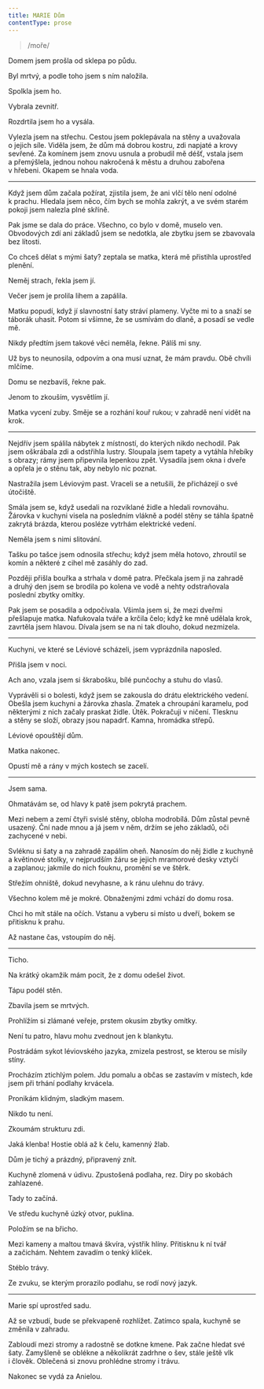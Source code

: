 ```yaml
---
title: MARIE Dům
contentType: prose
---
```


<section>

> /moře/

Domem jsem prošla od sklepa po půdu.

Byl mrtvý, a podle toho jsem s ním naložila.

Spolkla jsem ho.

Vybrala zevnitř.

Rozdrtila jsem ho a vysála.

</section>

<section>

Vylezla jsem na střechu. Cestou jsem poklepávala na stěny a uvažovala o jejich síle. Viděla jsem, že dům má dobrou kostru, zdi napjaté a krovy sevřené. Za komínem jsem znovu usnula a probudil mě déšť, vstala jsem a přemýšlela, jednou nohou nakročená k městu a druhou zabořena v hřebeni. Okapem se hnala voda.

* * *

Když jsem dům začala požírat, zjistila jsem, že ani vlčí tělo není odolné k prachu. Hledala jsem něco, čím bych se mohla zakrýt, a ve svém starém pokoji jsem nalezla plné skříně.

Pak jsme se dala do práce. Všechno, co bylo v domě, muselo ven. Obvodových zdí ani základů jsem se nedotkla, ale zbytku jsem se zbavovala bez lítosti.

Co chceš dělat s mými šaty? zeptala se matka, která mě přistihla uprostřed plenění.

Neměj strach, řekla jsem jí.

</section>

<section>

Večer jsem je prolila lihem a zapálila.

</section>

<section>

Matku popudí, když jí slavnostní šaty stráví plameny. Vyčte mi to a snaží se táborák uhasit. Potom si všimne, že se usmívám do dlaně, a posadí se vedle mě.

Nikdy předtím jsem takové věci neměla, řekne. Pálíš mi sny.

Už bys to neunosila, odpovím a ona musí uznat, že mám pravdu. Obě chvíli mlčíme.

Domu se nezbavíš, řekne pak.

Jenom to zkouším, vysvětlím jí.

Matka vycení zuby. Směje se a rozhání kouř rukou; v zahradě není vidět na krok.

* * *

Nejdřív jsem spálila nábytek z místností, do kterých nikdo nechodil. Pak jsem oškrábala zdi a odstřihla lustry. Sloupala jsem tapety a vytáhla hřebíky s obrazy; rámy jsem připevnila lepenkou zpět. Vysadila jsem okna i dveře a opřela je o stěnu tak, aby nebylo nic poznat.

Nastražila jsem Léviovým past. Vraceli se a netušili, že přicházejí o své útočiště.

Smála jsem se, když usedali na rozviklané židle a hledali rovnováhu. Žárovka v kuchyni visela na posledním vlákně a podél stěny se táhla špatně zakrytá brázda, kterou posléze vytrhám elektrické vedení.

</section>

<section>

Neměla jsem s nimi slitování.

</section>

<section>

Tašku po tašce jsem odnosila střechu; když jsem měla hotovo, zhroutil se komín a některé z cihel mě zasáhly do zad.

Později přišla bouřka a strhala v domě patra. Přečkala jsem ji na zahradě a druhý den jsem se brodila po kolena ve vodě a nehty odstraňovala poslední zbytky omítky.

</section>

<section>

Pak jsem se posadila a odpočívala. Všimla jsem si, že mezi dveřmi přešlapuje matka. Nafukovala tváře a krčila čelo; když ke mně udělala krok, zavrtěla jsem hlavou. Dívala jsem se na ni tak dlouho, dokud nezmizela.

* * *

Kuchyni, ve které se Léviové scházeli, jsem vyprázdnila naposled.

Přišla jsem v noci.

Ach ano, vzala jsem si škrabošku, bílé punčochy a stuhu do vlasů.

Vyprávěli si o bolesti, když jsem se zakousla do drátu elektrického vedení. Obešla jsem kuchyni a žárovka zhasla. Zmatek a chroupání karamelu, pod některými z nich začaly praskat židle. Útěk. Pokračuji v ničení. Tlesknu a stěny se složí, obrazy jsou napadrť. Kamna, hromádka střepů.

</section>

<section>

Léviové opouštějí dům.

</section>

<section>

Matka nakonec.

Opustí mě a rány v mých kostech se zacelí.

* * *

Jsem sama.

Ohmatávám se, od hlavy k patě jsem pokrytá prachem.

Mezi nebem a zemí čtyři svislé stěny, obloha modrobílá. Dům zůstal pevně usazený. Ční nade mnou a já jsem v něm, držím se jeho základů, oči zachycené v nebi.

Svléknu si šaty a na zahradě zapálím oheň. Nanosím do něj židle z kuchyně a květinové stolky, v nejprudším žáru se jejich mramorové desky vztyčí a zaplanou; jakmile do nich fouknu, promění se ve štěrk.

Střežím ohniště, dokud nevyhasne, a k ránu ulehnu do trávy.

Všechno kolem mě je mokré. Obnaženými zdmi vchází do domu rosa.

Chci ho mít stále na očích. Vstanu a vyberu si místo u dveří, bokem se přitisknu k prahu.

Až nastane čas, vstoupím do něj.

* * *

Ticho.

Na krátký okamžik mám pocit, že z domu odešel život.

Tápu podél stěn.

Zbavila jsem se mrtvých.

Prohlížím si zlámané veřeje, prstem okusím zbytky omítky.

Není tu patro, hlavu mohu zvednout jen k blankytu.

</section>

<section>

Postrádám sykot léviovského jazyka, zmizela pestrost, se kterou se mísily stíny.

Procházím ztichlým polem. Jdu pomalu a občas se zastavím v místech, kde jsem při trhání podlahy krvácela.

Pronikám klidným, sladkým masem.

Nikdo tu není.

Zkoumám strukturu zdi.

Jaká klenba! Hostie oblá až k čelu, kamenný žlab.

Dům je tichý a prázdný, připravený znít.

Kuchyně zlomená v údivu. Zpustošená podlaha, rez. Díry po skobách zahlazené.

</section>

<section>

Tady to začíná.

</section>

<section>

Ve středu kuchyně úzký otvor, puklina.

Položím se na břicho.

Mezi kameny a maltou tmavá škvíra, výstřik hlíny. Přitisknu k ní tvář a začichám. Nehtem zavadím o tenký klíček.

</section>

<section>

Stéblo trávy.

</section>

<section>

Ze zvuku, se kterým prorazilo podlahu, se rodí nový jazyk.

* * *

Marie spí uprostřed sadu.

Až se vzbudí, bude se překvapeně rozhlížet. Zatímco spala, kuchyně se změnila v zahradu.

Zabloudí mezi stromy a radostně se dotkne kmene. Pak začne hledat své šaty. Zamyšleně se oblékne a několikrát zadrhne o šev, stále ještě vlk i člověk. Oblečená si znovu prohlédne stromy i trávu.

Nakonec se vydá za Anielou.

</section>
